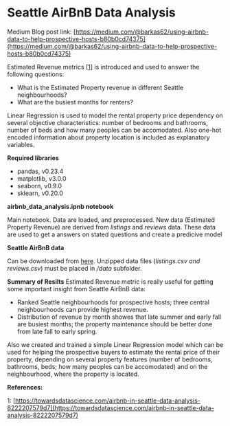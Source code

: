 # Seattle AirBnB Data Analysis

Medium Blog post link: [https://medium.com/@barkas62/using-airbnb-data-to-help-prospective-hosts-b80b0cd74375](https://medium.com/@barkas62/using-airbnb-data-to-help-prospective-hosts-b80b0cd74375)

Estimated Revenue metrics [[1](https://towardsdatascience.com/airbnb-in-seattle-data-analysis-8222207579d7)] is introduced and used to answer the following questions:
- What is the Estimated Property revenue in different Seattle neighbourhoods?
- What are the busiest months for renters?

Linear Regression is used to model the rental property price dependency on several objective characteristics:
number of bedrooms and bathrooms, number of beds and how many peoples can be accomodated.
Also one-hot encoded information about property location is included as explanatory variables. 


**Required libraries** 
- pandas, v0.23.4
- matplotlib, v3.0.0
- seaborn, v0.9.0
- sklearn, v0.20.0

**airbnb_data_analysis.ipnb notebook**

Main notebook. Data are loaded, and preprocessed.
New data (Estimated Property Revenue) are derived from *listings* and *reviews* data.
These data are used to get a answers on stated questions and create a predicive model

**Seattle AirBnB data**

Can be downloaded from [here](https://www.kaggle.com/airbnb/seattle).
Unzipped data files (*listings.csv and reviews.csv*) must be placed in */data* subfolder.

**Summary of Resilts**
Estimated Revenue metric is really useful for getting some important insight from Seattle AirBnB data:

- Ranked Seattle neighbourhoods for prospective hosts; three central neighbourhoods can provide highest revenue. 
- Distribution of revenue by month showes that late summer and early fall are busiest months; the property maintenance should be better done from late fall to early spring.   

Also we created and trained a simple Linear Regression model which can be used for helping the prospective buyers to estimate the rental price of their property, depending on several property features (number of bedrooms, bathrooms, beds; how many peoples can be accomodated) and on the neighbourhood, where the property is located.
 
**References:**

1: [https://towardsdatascience.com/airbnb-in-seattle-data-analysis-8222207579d7](https://towardsdatascience.com/airbnb-in-seattle-data-analysis-8222207579d7)
